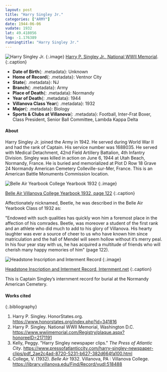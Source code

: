 ```yaml
---
layout: post
title: "Harry Singley Jr."
categories: ["ARMY"]
date: 1944-06-06
vudate: 1932
lat: 49.418056
lng: -1.176389
runningtitle: "Harry Singley Jr."
---
```


![Harry Singley Jr.](images/Singley.jpg)
   {:.image}
[Harry P. Singley Jr., National WWII Memorial](https://www.wwiimemorial.com/Registry/plaque.aspx?honoreeID=2171191).
  {:.caption}

* **Date of Birth**{: .metadata}: Unknown
* **Home of Record**{: .metadata}: Ventnor City
* **State**{: .metadata}: NJ
* **Branch**{: .metadata}: Army
* **Place of Death**{: .metadata}: Normandy
* **Year of Death**{: .metadata}: 1944
* **Villanova Class Year**{: .metadata}: 1932
* **Major**{: .metadata}: Biology
* **Sports & Clubs at Villanova**{: .metadata}: Football, Inter-Frat Boxer, Class President, Senior Ball Committee, Lambda Kappa Delta

#### About

Harry Singley Jr. joined the Army in 1942. He served during World War II and had the rank of Captain. His service number was 1688035. He served with Medical Detachment, 42nd Field Artillery Battalion, 4th Infantry Division. Singley was killed in action on June 6, 1944 at Utah Beach, Normandy, France. He is buried and memorialized at Plot D Row 18 Grave 24 Normandy American Cemetery Colleville-sur-Mer, France. This is an American Battle Monuments Commission location.

![Belle Air Yearbook College Yearbook 1932](images/HarrySingleyJr.BelleAir.png)
  {:.image}

[Belle Air Villanova College Yearbook 1932, page 122](https://library.villanova.edu/Find/Record/vudl:518488)
  {:.caption}

Affectionately nicknamed, Beetle, he was described in the Belle Air Yearbook Class of 1932 as:

"Endowed with such qualities has quickly won him a foremost place in the affection of his comrades. Beetle, was moreover a student of the first rank and an athlete who did much to add to his glory of Villanova. His hearty laughter was ever a source of cheer to us who have known him since matriculation and the hall of Mendel will seem hollow without it’s merry peal. In his four year stay with us, he has acquired a multitude of friends who will cherish many happy memories of him" (page 122).

![Headstone Inscription and Interment Record](images/SingleyHeadstoneInscription.jpg)
  {:.image}

[Headstone Inscription and Interment Record, Internment.net](http://www.interment.net/data/france/normandy/normandy-american-cemetery-records-s.htm)
  {:.caption}

This is Captain Singley’s internment record for burial at the Normandy American Cemetery.


#### Works cited

{:.bibliography}
1. Harry P. Singley. HonorStates.org. <https://www.honorstates.org/index.php?id=341816>
2. Harry P. Singley. National WWII Memorial, Washington D.C. <https://www.wwiimemorial.com/Registry/plaque.aspx?honoreeID=2171191>
3. Kelly, Peggy. "Harry Singley newspaper clips." _The Press of Atlantic City_. <https://www.pressofatlanticcity.com/harry-singley-newspaper-clips/pdf_2ae2c4ad-8720-5231-b627-382d664fa100.html>
4. College, V. (1932). _Belle Air_ 1932. Villanova, PA : Villanova College. <https://library.villanova.edu/Find/Record/vudl:518488>
